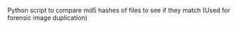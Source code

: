 Python script to compare md5 hashes of files to see if they match (Used for forensic image duplication) 
